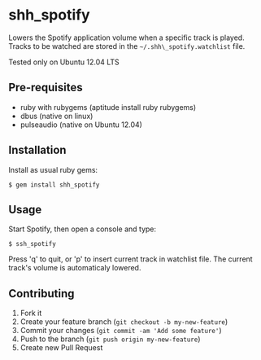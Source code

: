 # shh\_spotify

Lowers the Spotify application volume when a specific track is played.
Tracks to be watched are stored in the `~/.shh\_spotify.watchlist` file.

Tested only on Ubuntu 12.04 LTS

## Pre-requisites
  - ruby with rubygems (aptitude install ruby rubygems)
  - dbus (native on linux)
  - pulseaudio (native on Ubuntu 12.04)

## Installation

Install as usual ruby gems:

    $ gem install shh_spotify

## Usage

Start Spotify, then open a console and type:

    $ ssh_spotify

Press 'q' to quit, or 'p' to insert current track in watchlist file.
The current track's volume is automaticaly lowered.

## Contributing

1. Fork it
2. Create your feature branch (`git checkout -b my-new-feature`)
3. Commit your changes (`git commit -am 'Add some feature'`)
4. Push to the branch (`git push origin my-new-feature`)
5. Create new Pull Request
